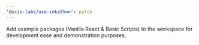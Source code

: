 ```yaml
---
'@scio-labs/use-inkathon': patch
---
```


Add example packages (Vanilla React & Basic Scripts) to the workspace for development ease and demonstration purposes.
